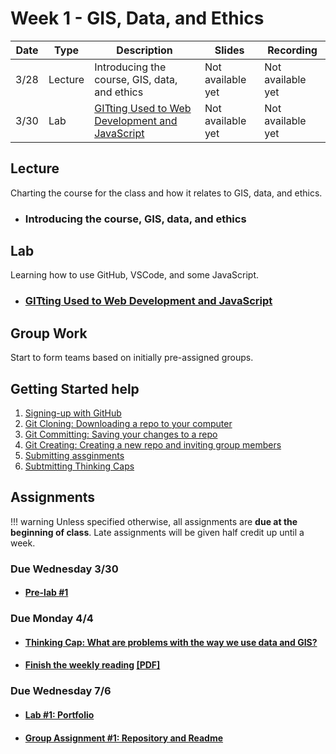 # Week 1 - GIS, Data, and Ethics


Date|Type|Description|Slides|Recording|
|---|----|-----------|------|---------|
|3/28|Lecture|Introducing the course, GIS, data, and ethics|Not available yet|Not available yet|
|3/30|Lab|[GITting Used to Web Development and JavaScript](../labs/week1/index.md)|Not available yet|Not available yet|

## Lecture

Charting the course for the class and how it relates to GIS, data, and ethics.

- ### Introducing the course, GIS, data, and ethics


<!-- [Lecture 1 Slides](./Materials/AA191_SU_W1_Lecture_1.pdf) -->

## Lab

Learning how to use GitHub, VSCode, and some JavaScript.

- ### [GITting Used to Web Development and JavaScript](../labs/week1/index.md)

<!-- [Lab 1 Slides](./Materials/AA191_S_W1_Lab_1.pdf ) -->

## Group Work

Start to form teams based on initially pre-assigned groups.

## Getting Started help
1. [Signing-up with GitHub](../help/github_sign_up.md)
2. [Git Cloning: Downloading a repo to your computer](../help/git_cloning.md)
3. [Git Committing: Saving your changes to a repo](../help/git_commit.md)
4. [Git Creating: Creating a new repo and inviting group members](../help/git_creating.md)
5. [Submitting assginments](../help/submit.md)
6. [Subtmitting Thinking Caps](../help/thinking_caps.md)
<!-- [Introduction to GIS](./Materials/a_optional_gis.md) -->

## Assignments

!!! warning
    Unless specified otherwise, all assignments are **due at the beginning of class**. Late assignments will be given half credit up until a week.

### Due Wednesday 3/30

- #### [**Pre-lab #1**](../assignments/week1/prelab.md)

### Due Monday 4/4

- #### [**Thinking Cap: What are problems with the way we use data and GIS?**](../assignments/week1/thinking_cap.md)
- #### [**Finish the weekly reading**](../assignments/week1/reading.md) [[PDF]](../materials/readings/An_Introduction_to_Critical_Cartography.pdf)

### Due Wednesday 7/6

- #### [**Lab #1: Portfolio**](../assignments/week1/lab_assignment.md)
- #### [**Group Assignment #1: Repository and Readme**](../assignments/week1/group_assignment.md)

